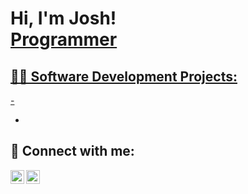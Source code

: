 <h1>Hi, I'm Josh! <br/><a href="https://github.com/joshuafguzman">Programmer</a> <a href="https://www.linkedin.com/in/joshua-guzman-4031841b8/"></h1>

<h2>👨‍💻 Software Development Projects:</h2>
- <b></b>
   
  - []()


<h2> 🤳 Connect with me:</h2>

[<img align="left" alt="JoshGuzman | LinkedIn" width="22px" src="https://cdn.jsdelivr.net/npm/simple-icons@v3/icons/linkedin.svg" />][linkedin]
[<img align="left" alt="JoshGuzman | Instagram" width="22px" src="https://cdn.jsdelivr.net/npm/simple-icons@v3/icons/instagram.svg" />][instagram]

[instagram]: https://www.instagram.com/joshguz2003/
[linkedin]: https://www.linkedin.com/in/joshua-guzman-4031841b8/


